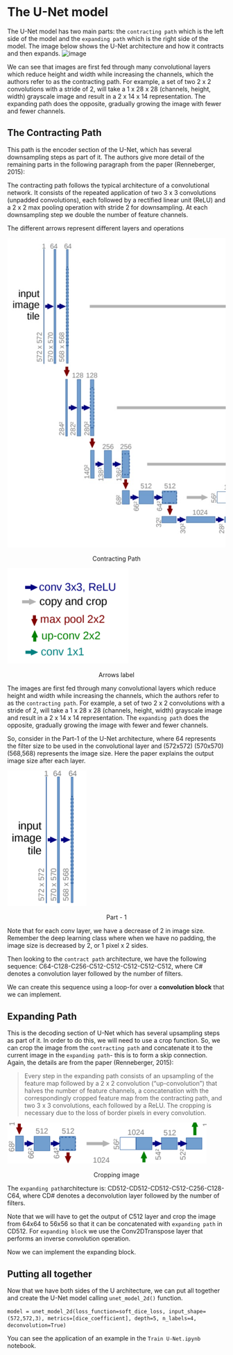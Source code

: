 # The U-Net model

The U-Net model has two main parts: the `contracting path` which is the left side of the model and the `expanding path` which is the right side of the model. The image below shows the U-Net architecture and how it contracts and then expands.
![image](https://drive.google.com/uc?export=view&id=1XgJRexE2CmsetRYyTLA7L8dsEwx7aQZY)

We can see that images are first fed through many convolutional layers which reduce height and width while increasing the channels, which the authors refer to as the contracting path. For example, a set of two 2 x 2 convolutions with a stride of 2, will take a 1 x 28 x 28 (channels, height, width) grayscale image and result in a 2 x 14 x 14 representation. The expanding path does the opposite, gradually growing the image with fewer and fewer channels.

## The Contracting Path

This path is the encoder section of the U-Net, which has several downsampling steps as part of it. The authors give more detail of the remaining parts in the following paragraph from the paper (Renneberger, 2015):

The contracting path follows the typical architecture of a convolutional network. It consists of the repeated application of two 3 x 3 convolutions (unpadded convolutions), each followed by a rectified linear unit (ReLU) and a 2 x 2 max pooling operation with stride 2 for downsampling. At each downsampling step we double the number of feature channels.

The different arrows represent different layers and operations

![contract](images/contract.jpg)

<p>
    <bold><center>Contracting Path</center></bold>
</p>

<p>
    <img src="images/arrows.png" alt>
</p>
<p>
    <bold><center>Arrows label</center></bold>
</p>

The images are first fed through many convolutional layers which reduce height and width while increasing the channels, which the authors refer to as the `contracting path`. For example, a set of two 2 x 2 convolutions with a stride of 2, will take a 1 x 28 x 28 (channels, height, width) grayscale image and result in a 2 x 14 x 14 representation. The `expanding path` does the opposite, gradually growing the image with fewer and fewer channels.

So, consider in the Part-1 of the U-Net architecture, where 64 represents the filter size to be used in the convolutional layer and (572x572) (570x570)(568,568) represents the image size. Here the paper explains the output image size after each layer.
<p>
    <img src="images/part1.png" alt>
</p>
<p>
    <bold><center>Part - 1</center></bold>
</p>
Note that for each conv layer, we have a decrease of 2 in image size. Remember the deep learning class where when we have no padding, the image size is decreased by 2, or 1 pixel x 2 sides.

Then looking to the `contract path` architecture, we have the following sequence: C64-C128-C256-C512-C512-C512-C512-C512, where C# denotes a convolution layer followed by the number of filters.

We can create this sequence using a loop-for over a **convolution block** that we can implement.

## Expanding Path

This is the decoding section of U-Net which has several upsampling steps as part of it.  In order to do this, we will need to use a crop function. So, we can crop the image from the `contracting path` and concatenate it to the current image in the `expanding path`- this is to form a skip connection. Again, the details are from the paper (Renneberger, 2015):

>Every step in the expanding path consists of an upsampling of the feature map followed by a 2 x 2 convolution (“up-convolution”) that halves the number of feature channels, a concatenation with the correspondingly cropped feature map from the contracting path, and two 3 x 3 convolutions, each followed by a ReLU. The cropping is necessary due to the loss of border pixels in every convolution.

<p>
    <img src="images/crop.png" alt>
</p>
<p>
    <bold><center>Cropping image</center></bold>
</p>

The `expanding path`architecture is: CD512-CD512-CD512-C512-C256-C128-C64, where CD# denotes a deconvolution layer followed by the number of filters.

Note that we will have to get the output of C512 layer and crop the image from 64x64 to 56x56 so that it can be concatenated with `expanding path` in CD512. For `expanding block` we use the Conv2DTranspose layer that performs an inverse convolution operation.

Now we can implement the expanding block.

## Putting all together

Now that we have both sides of the U architecture, we can put all together and create the U-Net model calling `unet_model_2d()` function.

```{python}
model = unet_model_2d(loss_function=soft_dice_loss, input_shape=(572,572,3), metrics=[dice_coefficient], depth=5, n_labels=4, deconvolution=True)
```
You can see the application of an example in the `Train U-Net.ipynb` notebook. 